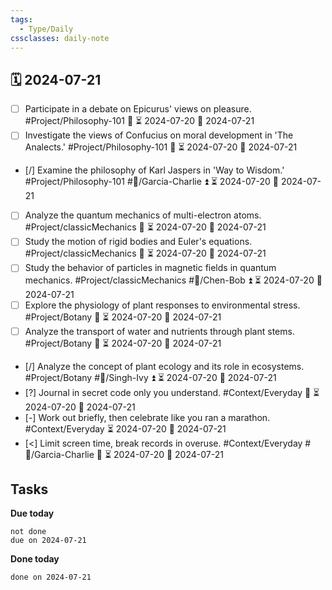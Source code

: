 ```yaml
---
tags:
  - Type/Daily
cssclasses: daily-note
---
```


## 🗓️ 2024-07-21

- [ ] Participate in a debate on Epicurus' views on pleasure. #Project/Philosophy-101 🔺 ⏳ 2024-07-20 📅 2024-07-21
- [ ] Investigate the views of Confucius on moral development in 'The Analects.' #Project/Philosophy-101 🔼 ⏳ 2024-07-20 📅 2024-07-21
- [/] Examine the philosophy of Karl Jaspers in 'Way to Wisdom.' #Project/Philosophy-101 #👤/Garcia-Charlie ⏫ ⏳ 2024-07-20 📅 2024-07-21
- [ ] Analyze the quantum mechanics of multi-electron atoms. #Project/classicMechanics 🔺 ⏳ 2024-07-20 📅 2024-07-21
- [ ] Study the motion of rigid bodies and Euler's equations. #Project/classicMechanics 🔺 ⏳ 2024-07-20 📅 2024-07-21
- [ ] Study the behavior of particles in magnetic fields in quantum mechanics. #Project/classicMechanics #👤/Chen-Bob ⏫ ⏳ 2024-07-20 📅 2024-07-21
- [ ] Explore the physiology of plant responses to environmental stress. #Project/Botany 🔼 ⏳ 2024-07-20 📅 2024-07-21
- [ ] Analyze the transport of water and nutrients through plant stems. #Project/Botany 🔽 ⏳ 2024-07-20 📅 2024-07-21
- [/] Analyze the concept of plant ecology and its role in ecosystems. #Project/Botany #👤/Singh-Ivy ⏫ ⏳ 2024-07-20 📅 2024-07-21
- [?] Journal in secret code only you understand. #Context/Everyday 🔽 ⏳ 2024-07-20 📅 2024-07-21
- [-] Work out briefly, then celebrate like you ran a marathon. #Context/Everyday ⏳ 2024-07-20 📅 2024-07-21
- [<] Limit screen time, break records in overuse. #Context/Everyday #👤/Garcia-Charlie 🔼 ⏳ 2024-07-20 📅 2024-07-21

## Tasks

**Due today**

```tasks
not done
due on 2024-07-21
```

**Done today**

```tasks
done on 2024-07-21
```
            